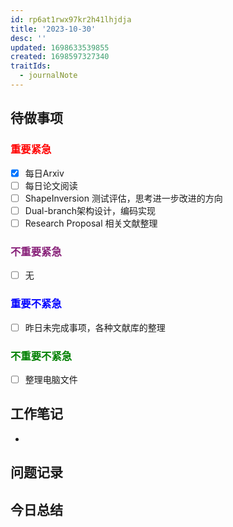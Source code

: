 ```yaml
---
id: rp6at1rwx97kr2h41lhjdja
title: '2023-10-30'
desc: ''
updated: 1698633539855
created: 1698597327340
traitIds:
  - journalNote
---
```

<!--
Based on the journaling method created by Intelligent Change:
- [Intelligent Change: Our Story](https://www.intelligentchange.com/pages/our-story)
- [The Five Minute Journal](https://www.intelligentchange.com/products/the-five-minute-journal)
-->



## **待做事项**

### <font color=red>**重要紧急**</font>
- [x]  每日Arxiv
- [ ]  每日论文阅读
- [ ]  ShapeInversion 测试评估，思考进一步改进的方向
- [ ]  Dual-branch架构设计，编码实现
- [ ]  Research Proposal 相关文献整理

### <font color=#871F78>**不重要紧急**</font>

- [ ] 无



### <font color=blue>**重要不紧急**</font>

- [ ] 昨日未完成事项，各种文献库的整理

### <font color=green>**不重要不紧急**</font>

- [ ] 整理电脑文件




## **工作笔记**
* 


## **问题记录**


## **今日总结**
